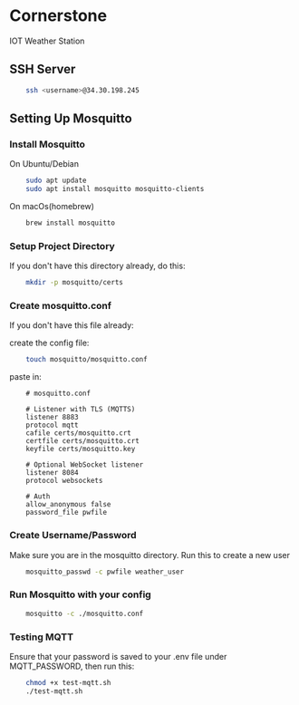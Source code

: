 # Cornerstone
IOT Weather Station
## SSH Server
```sh
    ssh <username>@34.30.198.245
```
## Setting Up Mosquitto
### Install Mosquitto
On Ubuntu/Debian
```sh
    sudo apt update
    sudo apt install mosquitto mosquitto-clients
```
On macOs(homebrew)
```sh
    brew install mosquitto
```
### Setup Project Directory
If you don't have this directory already, do this:
```sh
    mkdir -p mosquitto/certs
```
### Create mosquitto.conf
If you don't have this file already:

create the config file:
```sh
    touch mosquitto/mosquitto.conf
```
paste in:
```
    # mosquitto.conf

    # Listener with TLS (MQTTS)
    listener 8883
    protocol mqtt
    cafile certs/mosquitto.crt
    certfile certs/mosquitto.crt
    keyfile certs/mosquitto.key

    # Optional WebSocket listener
    listener 8084
    protocol websockets

    # Auth
    allow_anonymous false
    password_file pwfile
```
### Create Username/Password
Make sure you are in the mosquitto directory.
Run this to create a new user
```sh
    mosquitto_passwd -c pwfile weather_user
```

### Run Mosquitto with your config
```sh
    mosquitto -c ./mosquitto.conf
```
### Testing MQTT
Ensure that your password is saved to your .env file under MQTT_PASSWORD, then run this:
```sh
    chmod +x test-mqtt.sh  
    ./test-mqtt.sh
```